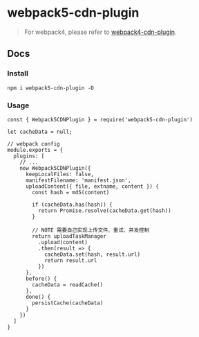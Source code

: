 # webpack5-cdn-plugin

> For webpack4, please refer to [webpack4-cdn-plugin](https://github.com/AngusFu/webpack4-cdn-plugin).

## Docs

### Install
```
npm i webpack5-cdn-plugin -D
```

### Usage

```tsx
const { Webpack5CDNPlugin } = require('webpack5-cdn-plugin')

let cacheData = null;

// webpack config
module.exports = {
  plugins: [
    // ...
    new Webpack5CDNPlugin({
      keepLocalFiles: false,
      manifestFilename: 'manifest.json',
      uploadContent({ file, extname, content }) {
        const hash = md5(content)
        
        if (cacheData.has(hash)) {
          return Promise.resolve(cacheData.get(hash))
        }

        // NOTE 需要自己实现上传文件、重试、并发控制
        return uploadTaskManager
          .upload(content)
          .then(result => {
            cacheData.set(hash, result.url)
            return result.url
          })
      },
      before() {
        cacheData = readCache()
      },
      done() {
        persistCache(cacheData)
      }
    })
  ]
}
```

